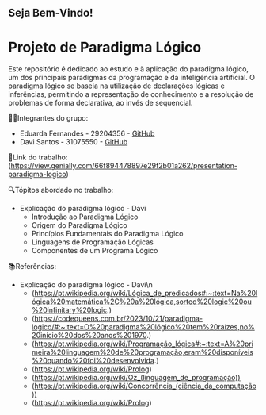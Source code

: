 ## Seja Bem-Vindo!

# Projeto de Paradigma Lógico

Este repositório é dedicado ao estudo e à aplicação do paradigma lógico, um dos principais paradigmas da programação e da inteligência artificial. O paradigma lógico se baseia na utilização de declarações lógicas e inferências, permitindo a representação de conhecimento e a resolução de problemas de forma declarativa, ao invés de sequencial.


👨‍💻Integrantes do grupo:
- Eduarda Fernandes - 29204356 - [GitHub](https://github.com/eduardasf)
- Davi Santos - 31075550 - [GitHub](https://github.com/Davi140903)
  

🔗Link do trabalho:
(https://view.genially.com/66f894478897e29f2b01a262/presentation-paradigma-logico)


🔍Tópitos abordado no trabalho:
- Explicação do paradigma lógico - Davi
  - Introdução ao Paradigma Lógico
  - Origem do Paradigma Lógico
  - Princípios Fundamentais do Paradigma Lógico
  - Linguagens de Programação Lógicas
  - Componentes de um Programa Lógico
 
  
📚Referências:
- Explicação do paradigma lógico - Davi\n
  - (https://pt.wikipedia.org/wiki/Lógica_de_predicados#:~:text=Na%20lógica%20matemática%2C%20a%20lógica,sorted%20logic%20ou%20infinitary%20logic.)
  - (https://codequeens.com.br/2023/10/21/paradigma-logico/#:~:text=O%20paradigma%20lógico%20tem%20raízes,no%20início%20dos%20anos%201970.)
  - (https://pt.wikipedia.org/wiki/Programação_lógica#:~:text=A%20primeira%20linguagem%20de%20programação,eram%20disponíveis%20quando%20foi%20desenvolvida.)
  - (https://pt.wikipedia.org/wiki/Prolog)
  - (https://pt.wikipedia.org/wiki/Oz_(linguagem_de_programação))
  - (https://pt.wikipedia.org/wiki/Concorrência_(ciência_da_computação))
  - (https://pt.wikipedia.org/wiki/Prolog)
